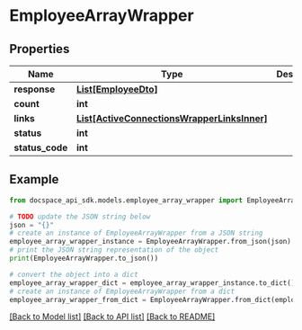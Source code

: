 # EmployeeArrayWrapper

## Properties

Name | Type | Description | Notes
------------ | ------------- | ------------- | -------------
**response** | [**List[EmployeeDto]**](EmployeeDto.md) |  | [optional] 
**count** | **int** |  | [optional] 
**links** | [**List[ActiveConnectionsWrapperLinksInner]**](ActiveConnectionsWrapperLinksInner.md) |  | [optional] 
**status** | **int** |  | [optional] 
**status_code** | **int** |  | [optional] 

## Example

```python
from docspace_api_sdk.models.employee_array_wrapper import EmployeeArrayWrapper

# TODO update the JSON string below
json = "{}"
# create an instance of EmployeeArrayWrapper from a JSON string
employee_array_wrapper_instance = EmployeeArrayWrapper.from_json(json)
# print the JSON string representation of the object
print(EmployeeArrayWrapper.to_json())

# convert the object into a dict
employee_array_wrapper_dict = employee_array_wrapper_instance.to_dict()
# create an instance of EmployeeArrayWrapper from a dict
employee_array_wrapper_from_dict = EmployeeArrayWrapper.from_dict(employee_array_wrapper_dict)
```
[[Back to Model list]](../README.md#documentation-for-models) [[Back to API list]](../README.md#documentation-for-api-endpoints) [[Back to README]](../README.md)


